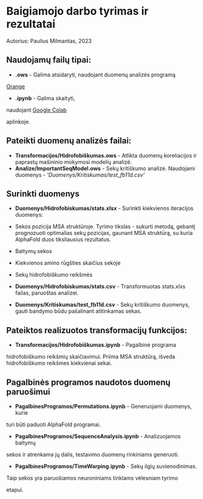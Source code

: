 
# Baigiamojo darbo tyrimas ir rezultatai

Autorius: Paulius Milmantas, 2023

  

## Naudojamų failų tipai:

  

- **.ows** - Galima atsidaryti, naudojant duomenų analizės programą

[Orange](https://orangedatamining.com/)

- **.ipynb** - Galima skaityti,

naudojant [Google Colab](https://colab.research.google.com/)

aplinkoje.

  

## Pateikti duomenų analizės failai:

 - **Transformacijos/Hidrofobiškumas.ows** - Atlikta duomenų koreliacijos ir paprastų mašininio mokymosi modelių analizė.
 - **Analize/ImportantSeqModel.ows** - Sekų kritiškumo analizė. Naudojami
   duomenys - *'Duomenys/Kritiskumas/test_fb11d.csv'*

## Surinkti duomenys

 - **Duomenys/Hidrofobiskumas/stats.xlsx** - Surinkti kiekvienos iteracijos duomenys:

 - Sekos pozicija MSA struktūroje. Tyrimo tikslas - sukurti metodą, gebantį prognozuoti optimalias sekų pozicijas, gaunant MSA struktūrą, su kuria AlphaFold duos tiksliausius rezultatus.

 - Baltymų sekos

 - Kiekvienos amino rūgšties skaičius sekoje

 - Sekų hidrofobiškumo reikšmės

 - **Duomenys/Hidrofobiskumas/stats.csv** - Transformuotas stats.xlxs failas, paruoštas analizei.

 - **Duomenys/Kritiskumas/test_fb11d.csv** - Sekų kritiškumo duomenys, gauti bandymo būdu pašalinant atitinkamas sekas.

  

## Pateiktos realizuotos transformacijų funkcijos:

  

- **Transformacijos/Hidrofobiškumas.ipynb** - Pagalbinė programa

hidrofobiškumo reikšmių skaičiavimui. Priima MSA struktūrą, išveda hidrofobiškumo reikšmes kiekvienai sekai.

  

## Pagalbinės programos naudotos duomenų paruošimui

  

- **PagalbinesProgramos/Permutations.ipynb** - Generuojami duomenys, kurie

turi būti paduoti AlphaFold programai.

- **PagalbinesProgramos/SequenceAnalysis.ipynb** - Analizuojamos baltymų

sekos ir atrenkama jų dalis, testavimo duomenų rinkiniams generuoti.

- **PagalbinesProgramos/TimeWarping.ipynb** - Sekų ilgių suvienodinimas.

Taip sekos yra paruošiamos neuroniniams tinklams vėlesniam tyrimo

etapui.
